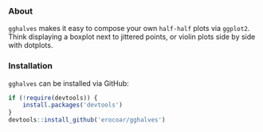 ### About
`gghalves` makes it easy to compose your own `half-half` plots via `ggplot2`. Think displaying a boxplot next to jittered points, or violin plots side by side with dotplots. 

### Installation
`gghalves` can be installed via GitHub:

```r
if (!require(devtools)) {
    install.packages('devtools')
}
devtools::install_github('erocoar/gghalves')
```
